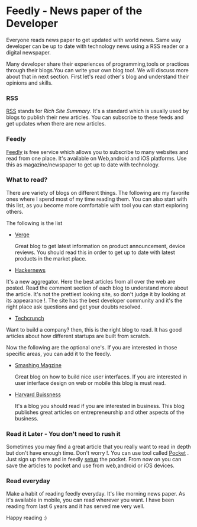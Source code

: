 Feedly - News paper of the Developer
====================================

Everyone reads news paper to get updated with world news. Same way developer can be up to date with technology news using a RSS reader or a digital newspaper.

Many developer share their experiences of programming,tools or practices through their blogs.You can write your own blog too!. We will discuss more about that in next section. First let's read other's blog and understand their opinions and skills.

### RSS
[RSS](http://en.wikipedia.org/wiki/RSS) stands for *Rich Site Summary*. It's a standard which is usually used by blogs to publish their new articles. You can subscribe to these feeds and get updates when there are new articles.

### Feedly
[Feedly](http://www.feedly.com) is free service which allows you to subscribe to many websites and read from one place. It's available on Web,android and iOS platforms. Use this as magazine/newspaper to get up to date with technology.

### What to read?
There are variety of blogs on different things. The following are my favorite ones where I spend most of my time reading them. You can also start with this list, as you become more comfortable with tool you can start exploring others.

The following is the list

  * [Verge](http://www.theverge.com)

    Great blog to get latest information on product announcement, device reviews. You should read this in order to get up to date with latest products in the market place.

  * [Hackernews](http://news.ycombinator.com)

 It's a new aggregator. Here the best articles from all over the web are posted. Read the comment section of each blog to understand more about the article. It's not the prettiest looking site, so don't judge it by looking at its appearance !. The site has the best developer community and it's the right place ask questions and get your doubts resolved.

  * [Techcrunch](http://www.techcrunch.com)

  Want to build a company? then, this is the right blog to read. It has good articles about how different startups are built from scratch.   


Now the following are the optional one's. If you are interested in those specific areas, you can add it to the feedly.

* [Smashing Magzine](http://www.smashingmagazine.com)

    Great blog on how to build nice user interfaces. If you are interested in user interface design on web or mobile this blog is must read.


* [Harvard Buissness](http://blogs.hbr.org)

  It's a blog you should read if you are interested in business. This blog publishes great articles on entrepreneurship and other aspects of the business.



### Read it Later - You don't need to rush it

Sometimes you may find a great article that you really want to read in depth but don't have enough time. Don't worry !. You can use tool called [Pocket](http://www.getpocket.com) . Just sign up there and in feedly [setup](http://help.getpocket.com/customer/portal/articles/1043058-how-to-save-to-pocket-from-feedly) the pocket. From now on you can save the articles to pocket and use from web,android or iOS devices.

### Read everyday
Make a habit of reading feedly everyday. It's like morning news paper. As it's available in mobile, you can read wherever you want. I have been reading from last 6 years and it has served me very well.

Happy reading :)






